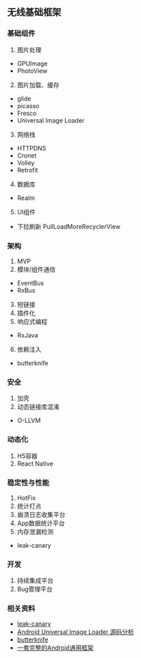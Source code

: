 ## 无线基础框架
### 基础组件
1. 图片处理
  - GPUImage
  - PhotoView
2. 图片加载、缓存
  - glide
  - picasso
  - Fresco
  - Universal Image Loader
3. 网络栈
  - HTTPDNS
  - Cronet
  - Volley
  - Retrofit
4. 数据库
  - Realm
5. UI组件
  - 下拉刷新 PullLoadMoreRecyclerView

### 架构
1. MVP
2. 模块/组件通信
  - EventBus
  - RxBus
3. 短链接
4. 插件化
5. 响应式编程
  - RxJava
6. 依赖注入
  - butterknife

### 安全
1. 加壳
2. 动态链接库混淆
  - O-LLVM

### 动态化
1. H5容器
2. React Native

### 稳定性与性能
1. HotFix
2. 统计打点
3. 崩溃日志收集平台
4. App数据统计平台
5. 内存泄漏检测
  - leak-canary

### 开发
1. 持续集成平台
2. Bug管理平台


### 相关资料
- [leak-canary](http://www.liaohuqiu.net/cn/posts/leak-canary/)
- [Android Universal Image Loader 源码分析](http://codekk.com/open-source-project-analysis/detail/Android/huxian99/Android%20Universal%20Image%20Loader%20%E6%BA%90%E7%A0%81%E5%88%86%E6%9E%90)
- [butterknife](http://jakewharton.github.io/butterknife/)
- [一套完整的Android通用框架](http://wuxiaolong.me/2016/09/07/MyAndroidLibrary/)
